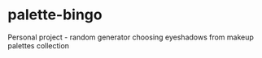 # palette-bingo
 Personal project - random generator choosing eyeshadows from makeup palettes collection
